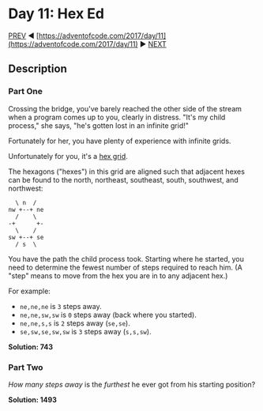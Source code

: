 # Day 11: Hex Ed

[PREV](/questions/2017/10.md) ◀ [https://adventofcode.com/2017/day/11](https://adventofcode.com/2017/day/11) ▶ [NEXT](/questions/2017/12.md)

## Description

### Part One

Crossing the bridge, you've barely reached the other side of the stream when a program comes up to you, clearly in distress. "It's my child process," she says, "he's gotten lost in an infinite grid!"

Fortunately for her, you have plenty of experience with infinite grids.

Unfortunately for you, it's a [hex grid](https://en.wikipedia.org/wiki/Hexagonal_tiling).

The hexagons ("hexes") in <span title="Raindrops on roses and whiskers on kittens.">this grid</span> are aligned such that adjacent hexes can be found to the north, northeast, southeast, south, southwest, and northwest:

      \ n  /
    nw +--+ ne
      /    \
    -+      +-
      \    /
    sw +--+ se
      / s  \
    

You have the path the child process took. Starting where he started, you need to determine the fewest number of steps required to reach him. (A "step" means to move from the hex you are in to any adjacent hex.)

For example:

*   `ne,ne,ne` is `3` steps away.
*   `ne,ne,sw,sw` is `0` steps away (back where you started).
*   `ne,ne,s,s` is `2` steps away (`se,se`).
*   `se,sw,se,sw,sw` is `3` steps away (`s,s,sw`).

__Solution: 743__

### Part Two

_How many steps away_ is the _furthest_ he ever got from his starting position?

__Solution: 1493__